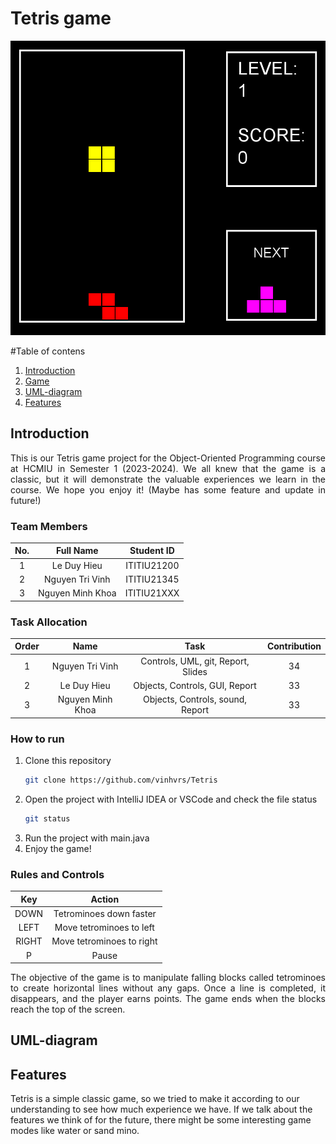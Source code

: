 # Tetris game

<!--suppress ALL -->
<div align="center">
<img src="Tetris/src/screenshot.png" alt="">
</div>

#Table of contens
1. [Introduction](#Introduction)
2. [Game](#Game)
3. [UML-diagram](#UML-diagram)
4. [Features](#Features)

## Introduction <a name="Introduction"></a>

<div style = "text-align: justify">
This is our Tetris game project for the Object-Oriented Programming course at HCMIU in Semester 1 (2023-2024). We all knew that the game is a classic, but it will demonstrate the valuable experiences we learn in the course. We hope you enjoy it!
(Maybe has some feature and update in future!)
</div>

### Team Members

| No.   |         Full Name     | Student ID  |
|:-----:|:---------------------:|:-----------:|
|   1   |   Le Duy Hieu         | ITITIU21200 |
|   2   |   Nguyen Tri Vinh     | ITITIU21345 |
|   3   |   Nguyen Minh Khoa    | ITITIU21XXX |

### Task Allocation

| Order |         Name          |                      Task                      | Contribution |
|:-----:|:---------------------:|:----------------------------------------------:|:------------:|
|   1   |   Nguyen Tri Vinh     |        Controls, UML, git, Report, Slides      |      34      |
|   2   |   Le Duy Hieu         |        Objects, Controls, GUI, Report          |      33      |
|   3   |   Nguyen Minh Khoa    |         Objects, Controls, sound, Report       |      33      |

### How to run

1. Clone this repository
    ```sh
    git clone https://github.com/vinhvrs/Tetris
    ```
2. Open the project with IntelliJ IDEA or VSCode and check the file status
    ```sh
    git status
    ```
3. Run the project with main.java
4. Enjoy the game!

### Rules and Controls

|  Key  |          Action          |
|:-----:|:------------------------:|
| DOWN  | Tetrominoes down faster  |
| LEFT  | Move tetrominoes to left |
| RIGHT | Move tetrominoes to right|
|   P   |          Pause           |

<div style = "text-align: justify">
The objective of the game is to manipulate falling blocks called tetrominoes to create horizontal lines without any gaps.
Once a line is completed, it disappears, and the player earns points. The game ends when the blocks reach the top of the screen.
</div>

## UML-diagram <a name="UML-diagram"></a>

## Features <a name="Features"></a>
Tetris is a simple classic game, so we tried to make it according to our understanding to see how much experience we have.
If we talk about the features we think of for the future, there might be some interesting game modes like water or sand mino.



